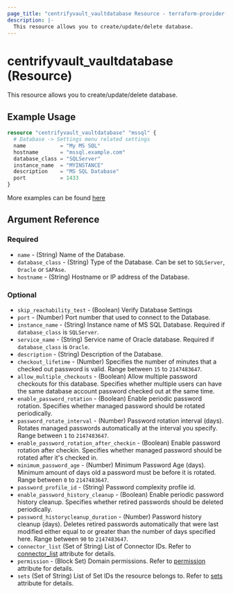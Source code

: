 ```yaml
---
page_title: "centrifyvault_vaultdatabase Resource - terraform-provider-centrify"
description: |-
  This resource allows you to create/update/delete database.
---
```


# centrifyvault_vaultdatabase (Resource)

This resource allows you to create/update/delete database.

## Example Usage

```terraform
resource "centrifyvault_vaultdatabase" "mssql" {
  # Database -> Settings menu related settings
  name           = "My MS SQL"
  hostname       = "mssql.example.com"
  database_class = "SQLServer"
  instance_name  = "MYINSTANCE"
  description    = "MS SQL Database"
  port           = 1433
}
```

More examples can be found [here](../../examples/centrifyvault_vaultdatabase/)

## Argument Reference

### Required

- `name` - (String) Name of the Database.
- `database_class` - (String) Type of the Database. Can be set to `SQLServer`, `Oracle` or `SAPAse`.
- `hostname` - (String) Hostname or IP address of the Database.

### Optional

- `skip_reachability_test` - (Boolean) Verify Database Settings
- `port` - (Number) Port number that used to connect to the Database.
- `instance_name` - (String) Instance name of MS SQL Database. Required if `database_class` is `SQLServer`.
- `service_name` - (String) Service name of Oracle database. Required if `database_class` is `Oracle`.
- `description` - (String) Description of the Database.
- `checkout_lifetime` - (Number) Specifies the number of minutes that a checked out password is valid. Range between `15` to `2147483647`.
- `allow_multiple_checkouts` - (Boolean) Allow multiple password checkouts for this database. Specifies whether multiple users can have the same database account password checked out at the same time.
- `enable_password_rotation` - (Boolean) Enable periodic password rotation. Specifies whether managed password should be rotated periodically.
- `password_rotate_interval` - (Number) Password rotation interval (days). Rotates managed passwords automatically at the interval you specify. Range between `1` to `2147483647`.
- `enable_password_rotation_after_checkin` - (Boolean) Enable password rotation after checkin. Specifies whether managed password should be rotated after it's checked in.
- `minimum_password_age` - (Number) Minimum Password Age (days). Minimum amount of days old a password must be before it is rotated. Range between `0` to `2147483647`.
- `password_profile_id` - (String) Password complexity profile id.
- `enable_password_history_cleanup` - (Boolean) Enable periodic password history cleanup. Specifies whether retired passwords should be deleted periodically.
- `password_historycleanup_duration` - (Number) Password history cleanup (days). Deletes retired passwords automatically that were last modified either equal to or greater than the number of days specified here. Range between `90` to `2147483647`.
- `connector_list` (Set of String) List of Connector IDs. Refer to [connector_list](./attribute_connector_list.md) attribute for details.
- `permission` - (Block Set) Domain permissions. Refer to [permission](./attribute_permission.md) attribute for details.
- `sets` (Set of String) List of Set IDs the resource belongs to. Refer to [sets](./attribute_sets.md) attribute for details.
